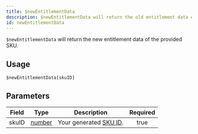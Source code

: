 ```yaml
---
title: $newEntitlementData
description: $newEntitlementData will return the old entitlement data of the provided SKU.
id: newEntitlementData
---
```


`$newEntitlementData` will return the new entitlement data of the provided SKU.

## Usage

```aoi
$newEntitlementData[skuID]
```

## Parameters

| Field         | Type                                                                                                | Description                                                                    | Required |
| ------------- | --------------------------------------------------------------------------------------------------- | ------------------------------------------------------------------------------ | :------: |
| skuID         | [number](https://developer.mozilla.org/en-US/docs/Web/JavaScript/Reference/Global_Objects/Number)   | Your generated [SKU ID](https://discord.com/developers/docs/resources/sku).    |   true   |

